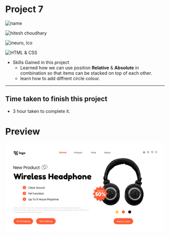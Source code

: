 # Project 7


![name](https://img.shields.io/badge/Mohammad--Zeeshan-green)

![hitesh choudhary](https://img.shields.io/badge/Hitesh--Choudhary-Full--stack--JS--bootcamp-green)

![ineuro, lco](https://img.shields.io/badge/iNeuron-LCO-green)

![HTML & CSS](https://img.shields.io/badge/HTML-CSS-green)

<!-- ## Project 7 [Live Link](https://live-proj-7.netlify.app) -->

-   Skills Gained in this project
    -   Learned how we can use position **Relative** & **Absolute** in combination so that items can be stacked on top of each other.
    -   learn how to add diffrent circle colour.

---

## Time taken to finish this project

-   3 hour taken to complete it.

# Preview

![image](./7.png)
